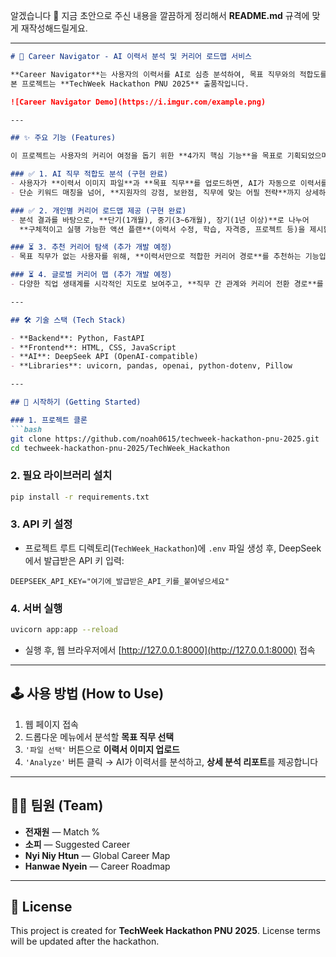알겠습니다 🚀
지금 초안으로 주신 내용을 깔끔하게 정리해서 **README.md** 규격에 맞게 재작성해드릴게요.

---

````markdown
# 🚀 Career Navigator - AI 이력서 분석 및 커리어 로드맵 서비스

**Career Navigator**는 사용자의 이력서를 AI로 심층 분석하여, 목표 직무와의 적합도를 진단하고 개인 맞춤형 커리어 성장 로드맵을 제공하는 웹 애플리케이션입니다.  
본 프로젝트는 **TechWeek Hackathon PNU 2025** 출품작입니다.

![Career Navigator Demo](https://i.imgur.com/example.png)

---

## ✨ 주요 기능 (Features)

이 프로젝트는 사용자의 커리어 여정을 돕기 위한 **4가지 핵심 기능**을 목표로 기획되었으며, 현재 **1번과 2번 기능**이 구현되어 있습니다.

### ✅ 1. AI 직무 적합도 분석 (구현 완료)
- 사용자가 **이력서 이미지 파일**과 **목표 직무**를 업로드하면, AI가 자동으로 이력서를 분석합니다.  
- 단순 키워드 매칭을 넘어, **지원자의 강점, 보완점, 직무에 맞는 어필 전략**까지 상세하게 제공합니다.  

### ✅ 2. 개인별 커리어 로드맵 제공 (구현 완료)
- 분석 결과를 바탕으로, **단기(1개월), 중기(3~6개월), 장기(1년 이상)**로 나누어  
  **구체적이고 실행 가능한 액션 플랜**(이력서 수정, 학습, 자격증, 프로젝트 등)을 제시합니다.  

### ⏳ 3. 추천 커리어 탐색 (추가 개발 예정)
- 목표 직무가 없는 사용자를 위해, **이력서만으로 적합한 커리어 경로**를 추천하는 기능입니다.  

### ⏳ 4. 글로벌 커리어 맵 (추가 개발 예정)
- 다양한 직업 생태계를 시각적인 지도로 보여주고, **직무 간 관계와 커리어 전환 경로**를 탐색할 수 있는 기능입니다.  

---

## 🛠️ 기술 스택 (Tech Stack)

- **Backend**: Python, FastAPI  
- **Frontend**: HTML, CSS, JavaScript  
- **AI**: DeepSeek API (OpenAI-compatible)  
- **Libraries**: uvicorn, pandas, openai, python-dotenv, Pillow  

---

## 🏁 시작하기 (Getting Started)

### 1. 프로젝트 클론
```bash
git clone https://github.com/noah0615/techweek-hackathon-pnu-2025.git
cd techweek-hackathon-pnu-2025/TechWeek_Hackathon
````

### 2. 필요 라이브러리 설치

```bash
pip install -r requirements.txt
```

### 3. API 키 설정

* 프로젝트 루트 디렉토리(`TechWeek_Hackathon`)에 `.env` 파일 생성 후, DeepSeek에서 발급받은 API 키 입력:

```env
DEEPSEEK_API_KEY="여기에_발급받은_API_키를_붙여넣으세요"
```

### 4. 서버 실행

```bash
uvicorn app:app --reload
```

* 실행 후, 웹 브라우저에서 [http://127.0.0.1:8000](http://127.0.0.1:8000) 접속

---

## 🕹️ 사용 방법 (How to Use)

1. 웹 페이지 접속
2. 드롭다운 메뉴에서 분석할 **목표 직무 선택**
3. `'파일 선택'` 버튼으로 **이력서 이미지 업로드**
4. `'Analyze'` 버튼 클릭 → AI가 이력서를 분석하고, **상세 분석 리포트**를 제공합니다

---

## 🧑‍💻 팀원 (Team)

* **전재원** — Match %
* **소피** — Suggested Career
* **Nyi Niy Htun** — Global Career Map
* **Hanwae Nyein** — Career Roadmap

---

## 📜 License

This project is created for **TechWeek Hackathon PNU 2025**.
License terms will be updated after the hackathon.



